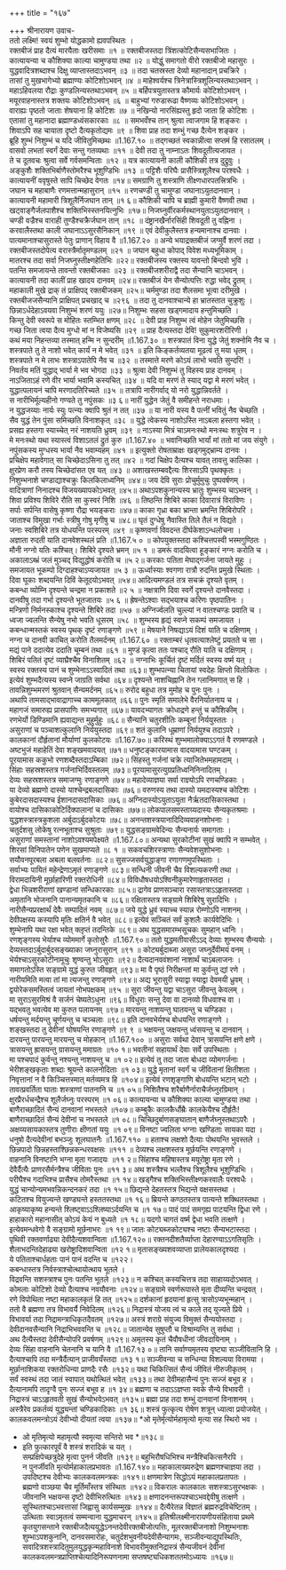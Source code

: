 +++
title = "१६७"

+++
श्रीनारायण उवाच-  
ततो लक्ष्मि! स्वयं शुम्भो योद्धकामो ह्यवपस्थितः ।  
रक्तबीजं प्राह दैत्यं मारयैताः खरीसमाः ॥१ ॥
रक्तबीजस्तदा त्रिंशत्कोटिसैन्यसभाजितः ।  
कात्यायन्या च कौशिक्या काल्या चामुण्डया तथा ॥२ ॥
योद्धुं समागतो वीरो रक्तबीजो महासुरः ।  
युद्धवादित्रशब्दाश्च दिक्षु व्याप्तास्तदाऽभवन् ॥३ ॥
तदा चतस्रस्ता देव्यो महानादान् प्रचक्रिरे ।  
तासां तु मुखभागेभ्यो ब्रह्माण्यः कोटिशोऽभवन् ॥४ ॥
माहेश्वर्यश्च त्रिनेत्रास्त्रिशूलिन्यस्तथाऽभवन् ।  
महाऽहिवलया रौद्राः कुण्डलिन्यस्तथाऽभवन् ॥५ ॥
बर्हिपत्रयुतास्तत्र कौमार्यः कोटिशोऽभवन् ।  
मयूरवाहनास्तत्र शक्तयः कोटिशोऽभवन् ॥६ ॥
बाहुभ्यां गरुडारूढा वैष्णव्यः कोटिशोऽभवन् ।  
वाराह्यः पृष्ठतो जाताः शेषयाना हि कोटिशः ॥७ ॥
नखिन्यो नारसिंह्यस्तु हृदो जाता हि कोटिशः ।  
एतासां तु महानादा ब्रह्माण्डध्वंसकारकाः ॥८ ॥
समभवँश्च तान् श्रुत्वा त्वाजगाम हि शङ्करः ।  
शिवाऽपि सह चायाता दृष्टो दैत्यकृतोद्यमः ॥९ ॥
शिवा प्राह तदा शम्भुं गच्छ दैत्येन शङ्कर ।  
ब्रूहि शुम्भं निशुम्भं च यदि जीवितुमिच्छथः ॥1.167.१० ॥
तद्गच्छतं स्वकान्नीत्वा सप्तमं हि रसातलम् ।  
वासवो लभतां स्वर्गं देवाः सन्तु गतव्यथाः ॥११ ॥
देवी तदा तु नाम्नाऽतः शिवदूतीत्यजायत ।  
ते च दूतवचः श्रुत्वा सर्वे गर्वसमन्विताः ॥१२ ॥
यत्र कात्यायनी काली कौशिकी तत्र दुद्रुवुः ।  
अङ्कुशैः शक्तिभिर्बाणैस्तोमरैश्च भूशुण्डिभिः ॥१३ ॥
पट्टिशैः परिघैः प्रासैस्त्रिशूलैश्च परश्वधैः ।  
कात्यायनीं ववृषुस्ते सापि चिच्छेद वेगतः ॥१४॥
समग्राणि तु शस्त्राणि तीक्ष्णधारपतत्त्रित्रभिः ।  
जघान च महाबाणैः रणमत्तान्महासुरान् ॥१५ ॥
रणचण्डी तु चामुण्डा जघानाऽयुतदानवान् ।  
कात्यायनी महामारी त्रिशूलैर्निजघान तान् ॥१ ६॥
कौशिकी चापि च ब्राह्मी कुमारी वैष्णवी तथा ।  
खट्वाङ्गैर्जलपाशैश्च शक्तिभिस्स्तनयित्नुभिः ॥१७॥
निजघ्नुर्वीरकर्मस्थानयुताऽयुतदानवान् ।  
चण्डी वज्रैश्च वाराही तुण्डैश्चक्रैर्जघान तान् ॥१८ ॥
दंष्ट्रानखैर्नारसिंही शिवदूती तु वह्निना ।  
करवालैस्तथा काली जघानाऽऽसुरसैनिकान् ॥१९ ॥
एवं देवीकुलैस्तत्र हन्यमानाश्च दानवाः ।  
पात्यमानाश्चासुरास्ते पेतुः प्राणान् विहाय वै ॥1.167.२० ॥
अन्ये भयाद्रक्तबीजं जग्मुर्वै शरणं तदा ।  
रक्तबीजस्तदोपेत्य वरास्त्रैर्मातृमण्डलम् ॥२१ ॥
जघान बहुधा कोपाद् विवेश मध्यभूमिकाम् ।  
मातरश्च तदा सर्वा निजघ्नुस्तीक्ष्णहेतिभिः ॥२२॥
रक्तबीजस्य रक्तस्य यावन्तो बिन्दवो भुवि ।  
पतन्ति समजायन्ते तावन्तो रक्तबीजकाः ॥२३ ॥
रक्तबीजशरीराद्वै तदा सैन्यानि चाऽभवन् ।  
कात्यायनी तदा कालीं प्राह खादय दानवम् ॥२४॥
रक्तबीजं येन सैन्योत्पत्तिः रुद्धा भवेद् द्रुतम् ।  
महाकाली मुखे द्राक् तं प्राक्षिपद् रक्तबीजकम् ॥२५॥
चर्ममुण्डा तदा शैलसमा भूत्वा दरीमुखे ।  
रक्तबीजजसैन्यानि प्राक्षिपत् प्रचखाद् च ॥२९६ ॥
तदा तु दानवाश्चान्ये हा भ्रातस्तात चुक्रुशुः ।  
छिन्नाऽर्धदेहाऽवयवा निशुम्भं शरणं ययुः ॥२७॥
निशुम्भः सहसा खड्गमादाय हन्तुमिच्छति ।  
किन्तु देवी स्वरूपे स मोहितः स्तम्भित क्षणम् ॥२८ ॥
देवी प्राह निशुम्भ त्वं मोहेन जेतुमिच्छसि ।  
गच्छ जिता त्वया दैत्य मुग्धो मां न विजेष्यसि ॥२९ ॥
प्राह दैत्यस्तदा देवि! सुकुमारशरीरिणी ।  
कथं मया निहन्तव्या तस्मात् हन्मि न सुन्दरीम् ॥1.167.३० ॥
शस्त्रपातं विना युद्धे जेतुं शक्नोमि नैव च ।  
शस्त्रपाते तु ते नाशो भवेत् कार्यं न मे भवेत् ॥३१ ॥
इति किङ्कर्तव्यतया मूढत्वं तु मया धृतम् ।  
शस्त्रपाते न मे लाभः शस्त्राऽपातेपि नैव च ॥३२ ॥
तस्मात्ते मरणे कोऽयं लाभो भवति सुन्दरि! ।  
निवर्तय मतिं युद्धाद् भार्या मे भव भोगदा ॥३३ ॥
श्रुत्वा देवी निशुम्भं तु विहस्य प्राह दानवम् ।  
नाऽजिताऽहं रणे वीर भार्या भवामि कस्यचित् ॥३४ ॥
यदि वा मरणं ते स्याद् यद्वा मे मरणं भवेत् ।  
युद्धात्पलायनं चापि मरणादतिरिच्यते ॥३५ ॥
तत्रापि नारीगर्वाद् यो नरो युद्धान्निवर्तते ।  
स नारीभिर्मूल्यहीनो गण्यते तु नपुंसकः ॥३ ६॥
नारीं युद्धेन जेतुं वै समीहन्ते नराधमाः ।  
न युद्धजय्याः नार्यः स्युः पत्न्यः क्वापि श्रुतं न तत् ॥३७ ॥
या नारी यस्य वै पत्नीं भवितुं नैव चेच्छति ।  
सैव युद्धं तेन पुंसा समिच्छति विनाशकृत् ॥३८ ॥
युद्धे त्वेकस्य नाशोऽस्ति नाऽबला हस्तगा भवेत् ।  
प्रसह्य हस्तगा स्याच्चेत् नरं नाशयति ध्रुवम् ॥३९ ॥
नाऽस्या मित्रं चाऽमनःस्थो मनःस्थः शत्रुरेव न ।  
मे मनःस्थो यथा स्यास्त्वं विशाऽतलं द्रुतं कुरु ॥1.167.४० ॥
भवानिच्छति भार्यां मां ततो मां जय संयुगे ।  
नपुंसकस्य मुग्धस्य भार्या नैव भवाम्यहम् ॥४१ ॥
इत्युक्तो रोषताम्राक्षः खड्गमुद्भ्राम्य दानवः ।  
प्रचिक्षेप महावेगात् सा चिच्छेदाऽसिना तु तत् ॥४२ ॥
गदां चिक्षेप दैत्यश्च यावत् तावत्तु कालिका ।  
क्षुरप्रेण करौ तस्य चिच्छेदांसत एव यत् ॥४३ ॥
अशाखस्तम्बवद्दैत्यः शिरसाऽपि पृथक्कृतः ।  
निशुम्भनाशे चण्डाद्याश्चक्रुः किलकिलाध्वनिम् ॥४४॥
जय देवि सुराः प्रोचुर्मुमुचुः पुष्पवर्षणम् ।  
वादित्राणां निनादश्च विजयख्यापकोऽभवत् ॥४५॥
अथाऽपशकुनान्यस्य भ्रातुः शुम्भस्य चाऽभवन् ।  
शिवा प्रविश्य शिविरे रौति सा कुस्वरं निशि ॥४६ ॥
तिष्ठन्ति शिबिरे काका दिवारात्रं विराविणः ।  
सर्पाः सर्पन्ति वासेषु कृष्णा रौद्रा भयङ्कराः ॥४७॥
काका गृध्रा बका भ्रान्ता भ्रमन्ति शिबिरोपरि ।  
जाताश्च विमुखा गर्भाः स्त्रीषु गोषु मृगीषु च ॥४८॥
घृतं दुग्धेषु नैवास्ति तिले तैलं न विद्यते ।  
जनाः स्वशिबिरे तत्र योधयन्ति परस्परम् ॥४९ ॥
कृष्णवर्णा विवदन्त दीर्घकेशाऽन्धलोचना ।  
अज्ञाता रुदती याति दानवेशस्थलं प्रति ॥1.167.५ ० ॥
कोपयुक्तस्तदा कश्चित्तपस्वी भस्मगुण्ठितः ।  
मौनी नग्नो यतिः कश्चित्। शिबिरे दृश्यते भ्रमन् ॥५ १ ॥
डमरूं वादयित्वा हूङ्कारं नग्नः करोति च ।  
अकालाऽब्भ्रं जलं मुञ्चद् विद्युद्धोषं करोति च ॥५ २॥
करकाः पतिता मेघाद्गर्जना जायते मुहुः ।  
समजायत भूकम्पो दिग्दाहश्चाऽप्यजायत ॥५ ३ ॥
ऊर्ध्वास्याः श्वगणा रात्रौ रुदन्ति प्रमुखे स्थिताः ।  
दिवा घूकाः शब्दयन्ति दिविं केतूदयोऽभवत् ॥५४॥
आदित्यमण्डलं तत्र सचक्रं दृश्यते वृतम् ।  
कबन्धा व्योम्नि दृश्यन्ते चन्द्रमा न प्रकाशते ॥२ ५ ॥
नक्षत्राणि दिवा स्वर्गे दृश्यन्ते दानवैस्तदा ।  
दानवीषु तदा गर्भा दृश्यन्ते भूतजातयः ॥५ ६ ॥
ह्रेषन्तेऽश्वाः सद्भयाश्च करिणः पृष्ठपातिनः ।  
मन्त्रिणो निर्मनस्काश्च दृश्यन्ते शिबिरे तदा ॥५७ ॥
अग्निर्ज्वलति चुल्ल्यां न वातश्चण्डः प्रवाति च ।  
ध्वजा ज्वलन्ति सैन्येषु नभो भवति धूसरम् ॥५८ ॥
शुम्भस्य हृद्यं स्वप्ने सकम्पं समजायत ।  
कबन्धान्मस्तकं स्वस्य पृथक् दृष्टं रणाङ्गणे ॥५९ ॥
मेषयाने निषद्याऽयं दिशं याति च दक्षिणाम् ।  
नग्ना च दानवी काचित् करोति तैलमर्दनम् ॥1.167.६० ॥
रक्ताम्बरं धृतवत्याश्लेष्टुं प्रयतते च सा ।  
मद्यं पाने ददात्येव ददाति चूम्बनं तथा ॥६१ ॥
मुण्डं कृत्वा ततः पश्चाद् रौति याति च दक्षिणाम् ।  
शिबिरं पतितं दृष्टं व्याघ्रैश्चैव विनाशितम् ॥६२ ॥
नग्नाभिः कूर्चितं दृष्टं मर्दितं स्वस्य वर्ष्म यत् ।  
स्वस्य रक्तस्य पानं च शुम्भेनाऽऽस्वादितं तथा ॥६३॥
शुम्भपत्न्या चितायां स्वदेहः क्षिप्तो विलोकितः ।  
इत्येवं शुम्भदैत्यस्य स्वप्ने जाग्रति सर्वथा ॥६४॥
दृश्यन्ते नाशचिह्नानि तेन ग्लानिमगात् स हि ।  
तावन्निशुम्भमरणं श्रुतवान् सैन्यमर्दनम् ॥६५॥
रुरोद बहुधा तत्र मुमोह च पुनः पुनः ।  
अथापि तामसाद्भावाद्रागाच्च काममूलकात् ॥६६॥
पुनः स्मृतिं समालेभे वैरनिर्यातनाय च ।  
महागजं समारुह्य प्रासपाणिः समभ्यगात् ॥६७॥
यावदभ्यागतः क्रोधाद्रणे हन्तुं च कौशिकीम् ।  
रणभेर्यो डिण्डिमानि ह्यवाद्यन्त मुहुर्मुहुः ॥६८॥
सैन्यानि चतुरशीतिः कम्बूनां निर्ययुस्ततः ।  
असुराणां च पञ्चाशत्कुलानि निर्ययुस्तदा ॥६९॥
शतं कुलानि धूम्राणां निर्ययुश्च तदाऽपरे ।  
कालकानां दौर्हृतानां मौर्याणां कुलकोटयः ॥1.167.७०॥
करिस्थं शुम्भमालोक्याऽऽगतं वै रणमण्डले ।  
अष्टभुजं महाहेतिं देवा शङ्खमवादयत् ॥७१॥
धनुष्टङ्कारयामास वादयामास घण्टकम् ।  
पूरयामास ककुभो रणशब्दैस्तदाऽम्बिका ॥७२॥
सिंहस्तु गर्जनां चक्रे त्याजितेभमहामदाम् ।  
सिंहाः सहस्रशस्तत्र गर्जनाभिर्दिवस्तलम् ॥७३॥
पूरयामासुरत्युग्रप्रतिध्वनिनिनादितम् ।  
देव्यः सहस्रशस्तत्र समाजग्मुः रणाङ्गणे ॥७४॥
महादेव्याज्ञया सर्वा राज्ञ्योऽपि रणचण्डिकाः ।  
या देव्यो ब्रह्मणो दास्यो याश्चेन्द्रबलदासिकाः ॥७६॥
वरुणस्य तथा दास्यो यमदास्यश्च कोटिशः ।  
कुबेरदासदास्यश्च ईशानदासदासिकाः ॥७६॥
अग्निदास्योऽयुताऽयुता नैर्ऋतदासिकास्तथा ।  
वायोश्च दासिकाकोटिर्दिक्पालानां च दासिकाः ॥७७॥
लोकपालसमस्ताग्र्यदास्यः सैन्यकृतश्रमाः ।  
युद्धशस्त्रास्त्रकुशला अर्बुदाऽर्बुदकोटयः ॥७८॥
अनन्तशस्त्रयानादिदिव्यवाहनशोभनाः ।  
चतुर्दशसु लोकेषु रत्नभूताश्च सुश्रुताः ॥७९॥
युद्धसङ्ग्रामवेदिन्यः सैन्यनार्यः समागताः ।  
असुराणां समस्तानां नाशोऽवश्यमपेक्ष्यते ॥1.167.८०॥
अन्यथा सुरकोटीनां सुखं क्वापि न सम्भवेत् ।  
शिरसां विनिपातेन पणेन सुखमाप्यते ॥८ १ ॥
सकवचशिरस्त्राणाः सैन्यवेशसुशोभनाः ।  
सयौवनपूरबला अबला बलवर्तनाः ॥८२॥
सुसज्जसर्वयुद्धाङ्गा रणागणमुपस्थिताः ।  
सर्वाभ्यः पायितं महेन्द्रेणाऽमृतं रणाङ्गणे ॥८३॥
सन्धिनी जीवनी चैव विशल्यकरणी तथा ।  
विरामदायिनी मूर्छाहारिणी रक्तरोधिनी ॥८४॥
विविधौषधयोऽश्विनीकुमारेणाहृतास्तदा ।  
द्वेधा भिन्नशरीराणां खण्डानां सन्धिकारकाः ॥८५॥
द्रागेव प्राणसञ्चारा रसास्तत्राऽऽहृतास्तदा ।  
अमृतानि भोजनानि पानान्यमृतकानि च ॥८६॥
रक्षितास्तत्र सङ्ग्रामे शिबिरेषु सुरादिभिः ।  
नारीसैन्यप्ररक्षार्थं देवैः सम्पादितं नवम् ॥८७॥
जये युद्धे ध्रुवं स्याच्च स्यान्न रोम्णोऽपि नाशनम् ।  
देवीपक्षस्य कस्यापि मृतिः क्षतिर्न वै भवेत् ॥८८॥
इत्येवं सञ्चितं सर्वं कुशलैः कार्यवेदिभिः ।  
शुम्भेनापि यथा रक्षा भवेत् क्लृप्तं तदन्तिके ॥८९॥
अथ युद्धसमारम्भसूचकः सुमहान् ध्वनिः ।  
रणशृङ्गस्य भेर्याश्च व्योममार्गे कृतोसुरैः ॥1.167.९०॥
ततो युद्धमतीवासीऽऽद् देव्याः शुम्भस्य सैन्ययोः ।  
देव्यस्तदाऽर्बुदार्बुदसङ्ख्याका जघ्नुरासुरान् ॥९१ ॥
कोट्यर्बुदाब्जा असुरा जघ्नुर्देवीमयं वनम् ।  
भेर्यश्चाऽसुरकोटीनामूचुः शृण्वन्तु भोऽसुराः ॥९२॥
दैत्यदानववंशानां नाशार्थं चाऽबलाजनः ।  
समागतोऽस्ति सङ्ग्रामे युद्धं कुरुत जीवहृत् ॥९३॥
मा वै पृष्ठं निरीक्षन्तां मा कुर्वन्तु द्यां रणे ।  
नारीयमिति मत्वा तां मा त्यजन्तु रणाङ्गणे ॥९४॥
अद्य भूरासुरी स्याद्वा स्याद्वा देवमयी ध्रुवम् ।  
द्वयोरेकसमस्तित्वं जायतां नोभपक्षकम् ॥९५ ॥
सुरा जीवन्तु यद्वा चाऽसुरा जीवन्तु केवलम् ।  
मा सुराऽसुरमिश्रं वै सर्जनं चेष्यतेऽधुना ॥९६॥
विधुराः सन्तु देवा वा दानव्यो विधवाश्च वा ।  
यद्भवतु भवत्येव मा कुरुत पलायनम् ॥९७॥
मारयन्तु नाशयन्तु घातयन्तु च चण्डिका ।  
धर्षयन्तु मर्दयन्तु चूर्णयन्तु च चञ्चलाः ॥९८॥
इति दानवभेर्यश्च बोधयन्ति रणाङ्गणे ।  
शङ्खस्तदा तु देवीनां घोषयन्ति रणाङ्गणे ॥९ ९ ॥
भक्षयन्तु जक्षयन्तु ध्वंसयन्तु च दानवान् ।  
दारयन्तु पारयन्तु मारयन्तु च मोहकान् ॥1.167.१०० ॥
असुराः सर्वथा देवान् त्रासयन्ति क्षणे क्षणे ।  
त्रासयन्तु ह्रासयन्तु ग्रासयन्तु ममाग्रतः ॥१० १॥
भवतीनां सहायार्थं देवाः सर्वे उपस्थिताः ।  
मा पश्चपादं कुर्वन्तु नश्यन्तु नाशयन्तु च ॥१ ०२॥
इत्येवं तु तदा जाता बोधदा व्योमगर्जनाः ।  
भेरीशङ्खकृताः शब्दाः श्रूयन्ते कालनोदिताः ॥१ ०३॥
युद्धे मृतानां स्वर्गं च जीवितानां क्षितीशता ।  
निवृत्तानां न वै किञ्चित्तस्मात् मर्तव्यमत्र हि ॥१०४॥
इत्येवं रणशृङ्गाणि बोधयन्ति भटान् भटोः ।  
तावत्प्रवर्तिता घाताः शस्त्राणां पातनानि च ॥१ ०५॥
निशितैश्च शरैर्बाणैर्नाराचैर्जघ्नुरग्रिमान् ।  
क्षुरप्रैरर्धचन्द्रैश्च शूलैर्जघ्नुः परस्परम् ॥१ ०६॥
कात्यायन्या च कौशिक्या काल्या चामुण्डया तथा ।  
बाणैराच्छादितं सैन्यं दानवानां नभस्तले ॥१०७॥
कम्बुकैः कालकैर्धौम्रैः कालकेयैश्च दौर्हृतैः!  
बाणैराच्छादितं सैन्यं देवीनां च नभस्तले ॥१ ०८॥
चिच्छिदुर्बाणसङ्घातान् बाणैर्जघ्नुस्तथाऽपरैः ।  
अक्षय्यसायकास्तत्र तुणीराः क्षीणतां ययुः ॥१ ०९॥
विनष्टा ज्वलिता भग्नाः खण्डिताः सायका यदा ।  
धनुषो दैत्यदेवीनां बभञ्जुः शूलघातनैः ॥1.167.११० ॥
हताश्च लक्षशो दैत्याः पोथयन्ति भुवस्तले ।  
छिन्नपादो छिन्नहस्ताश्छिन्नकन्धरवक्षसः ॥१११ ॥
देव्यश्च लक्षशस्तत्र मूर्छयन्ति रणाङ्गणे ।  
वाहनानि विनष्टानि भग्ना मृता गजादयः ॥११ २॥
सिंहाश्च महिषास्तत्र मयूरोष्ट्रा मृता रणे ।  
देवैर्दैत्यैः प्राणरसैर्मन्त्रैश्च जीविताः पुनः ॥११ ३॥
अथ शस्त्रैश्च भल्लैश्च त्रिशूलैश्च भूशुण्डिभिः ।  
परीघैश्च गदाभिश्च प्रासैश्च तोमरैस्तथा ॥१ १४॥
खड्गैश्च शक्तिभिस्तीक्ष्णकरवालैः परश्वधैः ।  
युद्धं चान्योन्यमभवन्निकन्दनकरं तदा ॥१ १५॥
छिद्यन्ते देहतस्तत्र भिद्यन्ते वक्षसस्तथा ।  
कटितश्च वियुज्यन्ते खण्ड्यन्ते हस्ततस्तथा ॥१ १६॥
म्रियन्ते कण्ठतस्तत्र पात्यन्ते शक्थितस्तथा ।  
आकृष्याकृष्य हन्यन्ते श्लिष्ट्वाऽऽश्लिष्याऽर्दयन्ति च ॥१ १७॥
पादं पादं समगृह्य पाटयन्ति द्विधा रणे ।  
हाहाकारो महानासीत् कोऽयं केयं न बुध्यते ॥१ १८॥
यदगो चागतं वर्ष्म द्वेधा भवति तत्क्षणे ।  
इत्येवमन्धवेगो वै सङ्ग्रामो मूर्छनाभरः ॥१ १९॥
जातः कोट्यब्जकोट्यश्च नष्टाः सैन्यभटास्तदा ।  
पृथिवी रक्तवर्णाढ्या देवीदैत्यशवान्विता ॥1.167.१२०॥
रक्तनदीशतैर्व्याप्ता देहारण्याऽऽगतिसृतिः ।  
शैलाभदन्तिदेहाढ्या खरोष्ट्रादिशवान्विता ॥१२ १॥
मृतासङ्ख्यशवव्याप्ता प्रालेयकालदृश्यदा ।  
ये पतिताश्चार्धहताः पानं पानं वदन्ति च ॥१२२।  
कबन्धास्तत्र निर्वस्त्राश्चोत्थायोत्थाय भूतले ।  
विद्रवन्ति सशस्त्राश्च पुनः पतन्ति भूतले ॥१२३॥
न कश्चित् कस्यचित्तत्र तदा साहाय्यदोऽभवत् ।  
कोमलाः कोटिशो देव्यो दैत्याश्च नवयौवनाः ॥१२४॥
सङ्ग्रामे स्वर्णरूपास्ते मृता दीव्यन्ति चन्द्रवत् ।  
रणे विपोथिता नष्टा महाकालकृतं हि तत् ॥१२५॥
दर्शकानां हृदयानां हृत्सु त्रासोऽप्यभून्महान् ।  
ततो वै ब्रह्मणा तत्र विभावर्यै निवेदितम् ॥१२६॥
निद्रास्त्रं योजय त्वं च काले तद् युज्यते प्रिये ।  
विभावर्या तदा निद्रामन्त्राधिकृतदैवतम् ॥१२७॥
अस्त्रं शराग्रे संयुज्य विमुक्तं सैन्ययोस्तदा ।  
देवीदानवसैन्यानि निद्राभिभववन्ति च ॥१२८॥
जातान्येव सुषुप्तौ च विश्राम्यन्ति तु सर्वथा ।  
अथ दैत्यैस्तदा देवीसैन्योपरि प्रवर्षणम् ॥१२९॥
अमृतस्य कृतं चैवौषधीनां जीवदायिनाम् ।  
देव्यः सिंहा वाहनानि चेतनानि च यानि वै ॥1.167.१३ ०॥
तानि सर्वाण्यमृतस्य वृष्ट्या सञ्जीवितानि हि ।  
दैत्याश्चापि तदा मन्त्रैर्दैत्यान् प्राजीवयँस्तदा ॥१३ १॥
सञ्जीवन्या च सन्धिन्या विशल्यया विरामया ।  
मूर्छानाशिकया रक्तरोधिन्या प्राणदैः रसैः ॥१३२॥
यथा चिकित्सितं सैन्यं जीवितं नीरुजीकृतम् ।  
सर्वं स्वस्थं तदा जातं स्वापात् यथोत्थितं भवेत् ॥१३३॥
तथा देवीमहासैन्यं पुनः सज्जं बभूव ह ।  
दैत्यानामपि तादृग्वै पुनः सज्जं बभूव ह ॥१ ३४॥
ब्रह्मणा च तदाऽऽज्ञप्ता स्वके सैन्ये विभावरी ।  
निद्रास्त्रं चाऽऽहृतवती सुखं सैन्योभयेऽभवत् ॥१३५॥
ब्रह्मा प्राह तदा शम्भुं दानवानां विनाशनम् ।  
अस्त्रैरेव प्रकर्तव्यं युद्ध्यन्तां चण्डिकादिकाः ॥१ ३६॥
शस्त्रं फुत्कृत्य रोषेण शत्रून् ध्यात्वा प्रयोजयेत् ।  
कालकवलमन्त्रोऽयं देवीभ्यो दीयतां त्वया ॥१३७॥
*ओ मृतेर्मृत्योर्महामृत्यो मृत्या सह स्थिरो भव ।  
* ओ मृतिमृत्यो महामृत्यौ स्वमृत्या सन्तिरो भव *॥१३८॥
* इति फुत्कारपूर्वं वै शस्त्रं शरादिकं च यत् ।  
सम्प्रक्षिपेच्छत्रुदेहे मृत्वा पुनर्न जीवति ॥१३९॥
बहुभिरौषधिभिश्च मन्त्रैश्चिकित्सनैरपि ।  
न पुनर्जीवति मृत्योर्महाकालप्रभावतः ॥1.167.१४०॥
महाकालाख्यरुद्रेण ब्रह्मणश्चाज्ञया तदा ।  
उपदिष्टश्च देवीभ्यः कालकवलमन्त्रकः ॥१४१॥
क्षणमात्रेण सिद्धोऽयं महाकालप्रतापतः ।  
ब्रह्मणो वाञ्छया चैव मूर्तिमाँस्तत्र संस्थितः ॥१४२॥
विकरालः कालकालः सशस्त्राऽसुरभक्षकः ।  
जीवनानि भक्षयन्स दृष्टो देवीभिरुत्थितः ॥१४३॥
क्षणादनन्तरूपश्चाऽभवद्देवीषु तत्क्षणे ।  
सुस्थितश्चाऽभवत्तासां जिह्वासु कार्यसम्मुखः ॥१४४॥
दैत्यैरेतन्न विज्ञातं ब्रह्मरुद्रविचेष्टितम् ।  
उत्थिताः स्वाऽमृतत्वं सम्मन्वाना युद्धमाचरन् ॥१४५॥
इतिश्रीलक्ष्मीनारायणीयसंहिताया प्रथमे कृतयुगसन्ताने रक्तबीजदैत्ययुद्धेऽनन्तदेवीरक्तबीजोत्पत्तिः, मूलरक्तबीजनाशो निशुम्भनाशः शुम्भाऽपशकुनानि, दानवसमारोहः, चतुर्दशभुवनीयदेवीसैन्यागमः, सञ्जीवन्याद्युपस्थितिः, सवादित्रशस्त्रादितुमुलयुद्धकृन्महाविनाशे विभावरीमुक्तनिद्रास्त्रं सैन्यजीवनं देवीनां  
कालकवलमन्त्रप्राप्तिश्चेत्यादिनिरूपणनामा सप्तषष्ट्यधिकशततमोऽध्यायः ॥१६७॥
    
